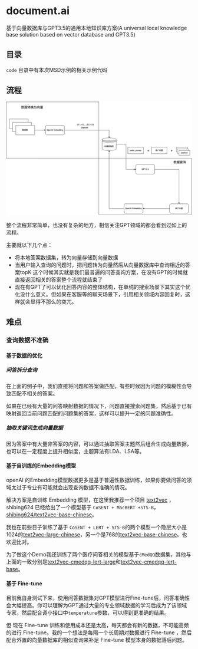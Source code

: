 # document.ai
基于向量数据库与GPT3.5的通用本地知识库方案(A universal local knowledge base solution based on vector database and GPT3.5)



## 目录

 `code` 目录中有本次MSD示例的相关示例代码



## 流程

![](./docs/flow.png)

整个流程非常简单，也没有复杂的地方，相信关注GPT领域的都会看到过如上的流程。

主要就以下几个点：

- 将本地答案数据集，转为向量存储到向量数据
- 当用户输入查询的问题时，把问题转为向量然后从向量数据库中查询相近的答案topK
  这个时候其实就是我们最普遍的问答查询方案，在没有GPT的时候就直接返回相关的答案整个流程就结束了
- 现在有GPT了可以优化回答内容的整体结构，在单纯的搜索场景下其实这个优化没什么意义。但如果在客服等的聊天场景下，引用相关领域内容回复时，这样就会显得不那么的突兀。



## 难点

### 查询数据不准确

#### 基于数据的优化

##### 问答拆分查询

在上面的例子中，我们直接将问题和答案做匹配，有些时候因为问题的模糊性会导致匹配不相关的答案。

如果在已经有大量的问答映射数据的情况下，问题直接搜索问题集，然后基于已有映射返回当前问题匹配的问题集的答案，这样可以提升一定的问题准确性。

##### 抽取关键词生成向量数据
因为答案中有大量非答案的内容，可以通过抽取答案主题然后组合生成向量数据，也可以在一定程度上提升相似度，主题算法有LDA、LSA等。

#### 基于自训练的Embedding模型

openAI 的Embedding模型数据更多是基于普遍性数据训练，如果你要做问答的领域太过于专业有可能就会出现查询数据不准确的情况。

解决方案是自训练 Embedding 模型，在这里我推荐一个项目 [text2vec](https://github.com/shibing624/text2vec) ，shibing624 已经给出了一个模型基于 `CoSENT + MacBERT +STS-B`，[shibing624/text2vec-base-chinese](https://huggingface.co/shibing624/text2vec-base-chinese)。

我也在前些日子训练了基于 `CoSENT + LERT + STS-B`的两个模型一个隐层大小是1024的[text2vec-large-chinese](https://huggingface.co/GanymedeNil/text2vec-large-chinese)，另一个是768的[text2vec-base-chinese](https://huggingface.co/GanymedeNil/text2vec-base-chinese)。也欢迎比对。

为了做这个Demo我还训练了两个医疗问答相关的模型基于`cMedQQ`数据集，其他与上面的一致分别是[text2vec-cmedqq-lert-large](https://huggingface.co/GanymedeNil/text2vec-cmedqq-lert-large)和[text2vec-cmedqq-lert-base](https://huggingface.co/GanymedeNil/text2vec-cmedqq-lert-base)。

#### 基于 Fine-tune
目前我自身测试下来，使用问答数据集对GPT模型进行Fine-tune后，问答准确性会大幅提高。你可以理解为GPT通过大量的专业领域数据的学习后成为了该领域专家，然后配合调小接口中`temperature`参数，可以得到更准确的结果。

但 现在 Fine-tune 训练和使用成本还是太高，每天都会有新的数据，不可能高频的进行 Fine-tune。我的一个想法是每隔一个长周期对数据进行 Fine-tune ，然后配合外置的向量数据库的相似查询来补足 Fine-tune 模型本身的数据落后问题。